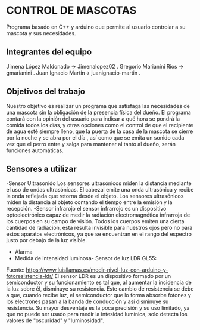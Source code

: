 # CONTROL DE MASCOTAS
Programa basado en C++ y arduino que permite al usuario controlar a su mascota y sus necesidades.

## Integrantes del equipo

Jimena López Maldonado -> Jimenalopez02 .
Gregorio Marianini Ríos -> gmarianini .
Juan Ignacio Martín-> juanignacio-martin .

## Objetivos del trabajo

Nuestro objetivo es realizar un programa que satisfaga las necesidades de una
mascota sin la obligación de la presencia física del dueño.
El programa contará con la opinión del usuario para indicar a qué hora se pondrá
la comida todos los días, y otras opciones como el control de que el recipiente de
agua esté siempre lleno, que la puerta de la casa de la mascota se cierre por la
noche y se abra por el día , así como que se emita un sonido cada vez que el perro
entre y salga para mantener al tanto al dueño, serán funciones automáticas.
## Sensores a utilizar
-Sensor Ultrasonido
Los sensores ultrasónicos miden la distancia mediante el uso de ondas ultrasónicas. El cabezal emite una onda ultrasónica y recibe la onda reflejada que retorna desde el objeto. Los sensores ultrasónicos miden la distancia al objeto contando el tiempo entre la emisión y la recepción.
-Sensor infrarojo 
el sensor infrarrojo es un dispositivo optoelectrónico capaz de medir la radiación electromagnética infrarroja de los cuerpos en su campo de visión. Todos los cuerpos emiten una cierta cantidad de radiación, esta resulta invisible para nuestros ojos pero no para estos aparatos electrónicos, ya que se encuentran en el rango del espectro justo por debajo de la luz visible.
- Alarma
- Medida de intensidad luminosa- Sensor de luz LDR GL55:

Fuente: https://www.luisllamas.es/medir-nivel-luz-con-arduino-y-fotoresistencia-ldr/ El sensor LDR es un dispositivo formado por un semiconductor y su funcionamiento es tal que, al aumentar la incidencia de la luz sobre él, disminuye su resistencia. Este cambio de resistencia se debe a que, cuando recibe luz, el semiconductor que lo forma absorbe fotones y los electrones pasan a la banda de conducción y así disminuye su resistencia. Su mayor desventaja es la poca precisión y su uso limitado, ya que no puede ser usado para medir la intesidad lumínica, solo detecta los valores de "oscuridad" y "luminosidad".


